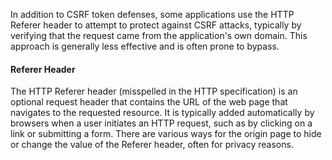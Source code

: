 In addition to CSRF token defenses, some applications use the HTTP Referer header to attempt to protect against CSRF attacks, typically by verifying that the request came from the application's own domain. This approach is generally less effective and is often prone to bypass.
#### Referer Header
The HTTP Referer header (misspelled in the HTTP specification) is an optional request header that contains the URL of the web page that navigates to the requested resource. It is typically added automatically by browsers when a user initiates an HTTP request, such as by clicking on a link or submitting a form. There are various ways for the origin page to hide or change the value of the Referer header, often for privacy reasons.